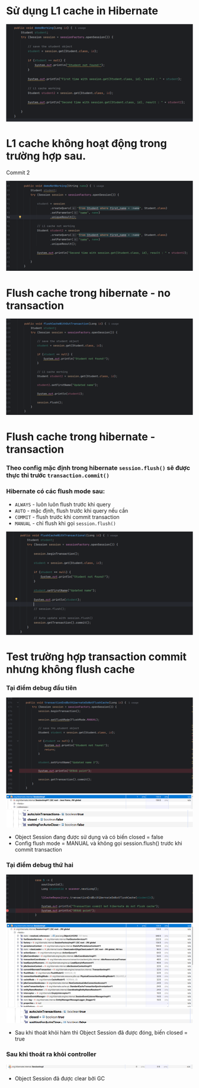 
# Sử dụng L1 cache in Hibernate

![img.png](hibernate-core-L1-cache/img/img.png)

# L1 cache không hoạt động trong trường hợp sau.

Commit 2

![img_1.png](hibernate-core-L1-cache/img/img_1.png)

#  Flush cache trong hibernate - no transaction

![img_2.png](hibernate-core-L1-cache/img/img_2.png)

#  Flush cache trong hibernate - transaction
### Theo config mặc định trong hibernate `session.flush()` sẽ được thực thi trước `transaction.commit()`
### Hibernate có các flush mode sau:

- `ALWAYS` - luôn luôn flush trước khi query
- `AUTO` - mặc định, flush trước khi query nếu cần
- `COMMIT` - flush trước khi commit transaction
- `MANUAL` - chỉ flush khi gọi `session.flush()`

![img_4.png](hibernate-core-L1-cache/img/img_4.png)

#  Test trường hợp transaction commit nhưng không flush cache

### Tại điểm debug đầu tiên
![img_5.png](hibernate-core-L1-cache/img/img_5.png)
![img_7.png](hibernate-core-L1-cache/img/img_7.png)
![img_8.png](hibernate-core-L1-cache/img/img_8.png)
  - Object Session đang được sử dụng và có biến closed = false
  - Config flush mode = MANUAL và không gọi session.flush() trước khi commit transaction

### Tại điểm debug thứ hai
![img_6.png](hibernate-core-L1-cache/img/img_6.png)
![img_9.png](hibernate-core-L1-cache/img/img_9.png)
![img_10.png](hibernate-core-L1-cache/img/img_10.png)
  - Sau khi thoát khỏi hàm thì Object Session đã được đóng, biến closed = true

### Sau khi thoát ra khỏi controller
![img_11.png](hibernate-core-L1-cache/img/img_11.png)
  - Object Session đã được clear bởi GC


